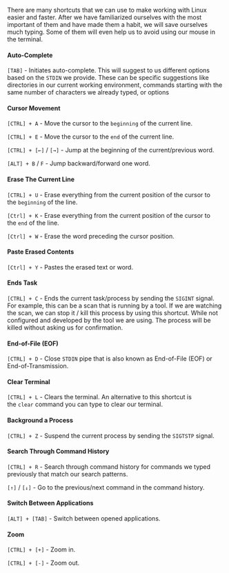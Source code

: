 There are many shortcuts that we can use to make working with Linux easier and faster. After we have familiarized ourselves with the most important of them and have made them a habit, we will save ourselves much typing. Some of them will even help us to avoid using our mouse in the terminal.

#### Auto-Complete

`[TAB]` - Initiates auto-complete. This will suggest to us different options based on the `STDIN` we provide. These can be specific suggestions like directories in our current working environment, commands starting with the same number of characters we already typed, or options

#### Cursor Movement

`[CTRL] + A` - Move the cursor to the `beginning` of the current line.

`[CTRL] + E` - Move the cursor to the `end` of the current line.

`[CTRL] + [←]` / `[→]` - Jump at the beginning of the current/previous word.

`[ALT] + B` / `F` - Jump backward/forward one word.

#### Erase The Current Line

`[CTRL] + U` - Erase everything from the current position of the cursor to the `beginning` of the line.

`[Ctrl] + K` - Erase everything from the current position of the cursor to the `end` of the line.

`[Ctrl] + W` - Erase the word preceding the cursor position.

#### Paste Erased Contents

`[Ctrl] + Y` - Pastes the erased text or word.

#### Ends Task

`[CTRL] + C` - Ends the current task/process by sending the `SIGINT` signal. For example, this can be a scan that is running by a tool. If we are watching the scan, we can stop it / kill this process by using this shortcut. While not configured and developed by the tool we are using. The process will be killed without asking us for confirmation.

#### End-of-File (EOF)

`[CTRL] + D` - Close `STDIN` pipe that is also known as End-of-File (EOF) or End-of-Transmission.

#### Clear Terminal

`[CTRL] + L` - Clears the terminal. An alternative to this shortcut is the `clear` command you can type to clear our terminal.

#### Background a Process

`[CTRL] + Z` - Suspend the current process by sending the `SIGTSTP` signal.

#### Search Through Command History

`[CTRL] + R` - Search through command history for commands we typed previously that match our search patterns.

`[↑]` / `[↓]` - Go to the previous/next command in the command history.

#### Switch Between Applications

`[ALT] + [TAB]` - Switch between opened applications.

#### Zoom

`[CTRL] + [+]` - Zoom in.

`[CTRL] + [-]` - Zoom out.